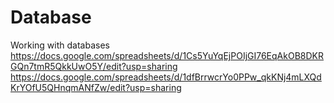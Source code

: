 # Database
Working with databases
https://docs.google.com/spreadsheets/d/1Cs5YuYqEjPOIjGI76EqAkOB8DKRGQn7tmR5QkkUwO5Y/edit?usp=sharing
https://docs.google.com/spreadsheets/d/1dfBrrwcrYo0PPw_qkKNj4mLXQdKrYOfU5QHnqmANfZw/edit?usp=sharing
